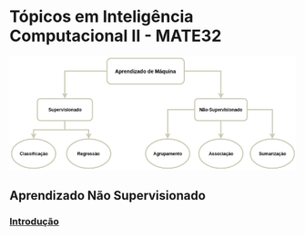 # Tópicos em Inteligência Computacional II - MATE32

![](https://github.com/Marcos001/Unsupervised-ML/blob/master/data/img/AM%20(2).png)

## Aprendizado Não Supervisionado
### [Introdução](https://github.com/Marcos001/Unsupervised-ML/blob/master/Introduction/introduction.md)
